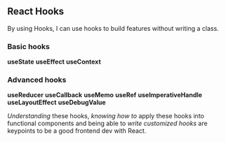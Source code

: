 ## **React Hooks**

By using Hooks, I can use hooks to build features without writing a class.


### Basic hooks
**useState**
**useEffect**
**useContext**

### Advanced hooks
**useReducer**
**useCallback**
**useMemo**
**useRef**
**useImperativeHandle**
**useLayoutEffect**
**useDebugValue**

_Understanding_ these hooks, _knowing how to_ apply these hooks into functional components and being able to _write customized hooks_ are keypoints to be a good frontend dev with React.
